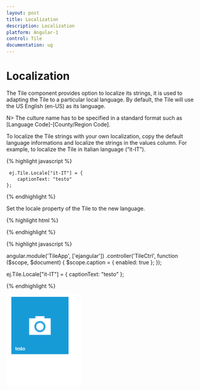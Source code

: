 ```yaml
---
layout: post
title: Localization
description: Localization
platform: Angular-1
control: Tile
documentation: ug
---
```


# Localization

The Tile component provides option to localize its strings, it is used to adapting the Tile to a particular local language. By default, the Tile will use the US English (en-US) as its language.

N> The culture name has to be specified in a standard format such as [Language Code]-[County/Region Code].

To localize the Tile strings with your own localization, copy the default language informations and localize the strings in the values column. For example, to localize the Tile in Italian language (“it-IT”).

{% highlight javascript %}
     
     ej.Tile.Locale["it-IT"] = {
        captionText: "testo" 
    };

{% endhighlight %}
   
Set the locale property of the Tile to the new language.

{% highlight html %}

 <div id="tile" ej-tile e-tilesize="medium" e-imageposition="center" e-imageurl='http://js.syncfusion.com/ug/web/content/tile/camera.png' e-caption="caption" e-locale="it-IT">
    </div>  

{% endhighlight %}

{% highlight javascript %}
     
  angular.module('TileApp', ['ejangular'])
         .controller('TileCtrl', function ($scope, $document) {
             $scope.caption = { enabled: true };
  });

  ej.Tile.Locale["it-IT"] = {
      captionText: "testo"
  };

{% endhighlight %}

![](Functionality_images/localization.png)